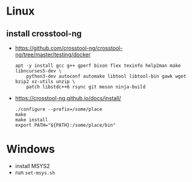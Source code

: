 # Linux
## install crosstool-ng
* https://github.com/crosstool-ng/crosstool-ng/tree/master/testing/docker
    ```
    apt -y install gcc g++ gperf bison flex texinfo help2man make libncurses5-dev \
        python3-dev autoconf automake libtool libtool-bin gawk wget bzip2 xz-utils unzip \
        patch libstdc++6 rsync git meson ninja-build
    ```

* https://crosstool-ng.github.io/docs/install/
    ```
    ./configure --prefix=/some/place
    make
    make install
    export PATH="${PATH}:/some/place/bin"
    ```

# Windows
* install MSYS2
* run `set-msys.sh`
